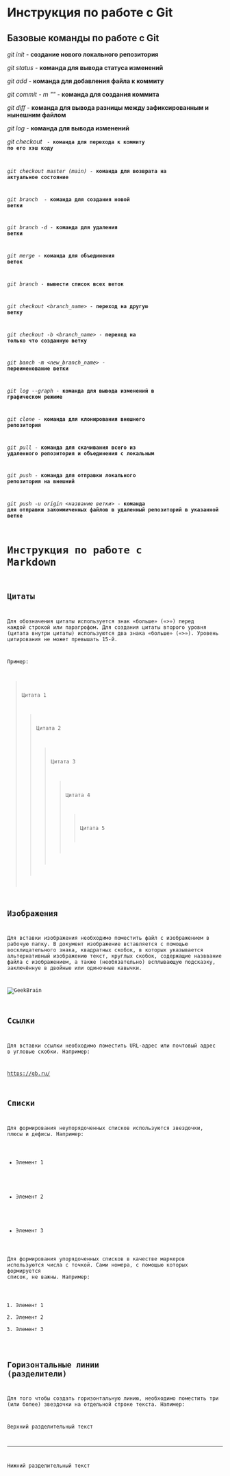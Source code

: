 # Инструкция по работе с Git

## Базовые команды по работе с Git

*git init* - **создание нового локального репозитория**

*git status* - **команда для вывода статуса изменений**

*git add* - **команда для добавления файла к коммиту**

*git commit - m "<message>"* - **команда для создания коммита**

*git diff* - **команда для вывода разницы между зафиксированным и нынешним файлом**

*git log* - **команда для вывода изменений**

*git checkout <code>* - **команда для перехода к коммиту по его хэш коду**

*git checkout master (main)* - **команда для возврата на актуальное состояние**

*git branch <name>* - **команда для создания новой ветки**

*git branch -d* - **команда для удаления ветки**

*git merge* - **команда для объединения веток**

*git branch* - **вывести список всех веток**

*git checkout <branch_name>* - **переход на другую ветку**

*git checkout -b <branch_name>* - **переход на только что созданную ветку**

*git banch -m <new_branch_name>* - **переименование ветки**

*git log --graph* - **команда для вывода изменений в графическом режиме**

*git clone* - **команда для клонирования внешнего репозитория**

*git pull* - **команда для скачивания всего из удаленного репозитория и объединения с локальным**

*git push* - **команда для отправки локального репозитория на внешний**

*git push -u origin <название ветки>* - **команда для отправки закоммиченных файлов в удаленный репозиторий в указанной ветке**

# Инструкция по работе с Markdown
## Цитаты

Для обозначения цитаты используется знак «больше» («>») перед каждой строкой или парагрофом. Для создания цитаты второго уровня (цитата внутри цитаты) используются два знака «больше» («>»). Уровень цитирования не может превышать 15-й.

Пример:

>Цитата 1
>>Цитата 2
>>>Цитата 3
>>>>Цитата 4
>>>>>Цитата 5

## Изображения

Для вставки изображения необходимо поместить файл с изображением в рабочую папку. В документ изображение вставляется с помощью восклицательного знака, квадратных скобок, в которых указывается альтернативный изображению текст, круглых скобок, содержащие назввание файла с изображением, а также (необязательно) всплывающую подсказку, заключённуе в двойные или одиночные кавычки. 

![GeekBrain](GeekBrain.png "Вставляемое изображение")

## Ссылки

Для вставки ссылки необходимо поместить URL-адрес или почтовый адрес в угловые скобки. Например:

<https://gb.ru/>

## Списки

Для формирования неупорядоченных списков используются звездочки, плюсы и дефисы. Например:
* Элемент 1
+ Элемент 2
- Элемент 3

Для формирования упорядоченных списков в качестве маркеров используются числа с точкой. Сами номера, с помощью которых формируется список, не важны. Например:
1. Элемент 1
5. Элемент 2
8. Элемент 3

## Горизонтальные линии (разделители)

Для того чтобы создать горизонтальную линию, необходимо поместить три (или более) звездочки на отдельной строке текста. Напимер:

Верхний разделительный текст
***
Нижний разделительный текст
